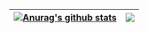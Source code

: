 | <a href="https://github.com/anuraghazra/github-readme-stats"><img align="center" src="https://github-readme-stats.vercel.app/api?username=DongZhaoXiong&count_private=true&hide=stars&show_icons=true&theme=buefy&include_all_commits=true&hide_border=true" alt="Anurag's github stats" /></a> | <a href="https://github.com/anuraghazra/github-readme-stats"><img align="center" src="https://github-readme-stats.vercel.app/api/top-langs/?username=DongZhaoXiong&layout=compact&theme=buefy&hide_border=true" /></a> |
| ------------- | ------------- |
